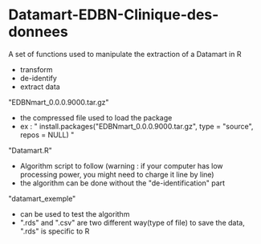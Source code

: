# Datamart-EDBN-Clinique-des-donnees
A set of functions used to manipulate the extraction of a Datamart in R
  - transform
  - de-identify
  - extract data

"EDBNmart_0.0.0.9000.tar.gz"
  - the compressed file used to load the package
  - ex : " install.packages("EDBNmart_0.0.0.9000.tar.gz", type = "source", repos = NULL) "

"Datamart.R"
  - Algorithm script to follow (warning : if your computer has low processing power, you might need to charge it line by line)
  - the algorithm can be done without the "de-identification" part

"datamart_exemple"
  - can be used to test the algorithm
  - ".rds" and ".csv" are two different way(type of file) to save the data, ".rds" is specific to R
